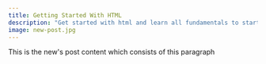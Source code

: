```yaml
---
title: Getting Started With HTML
description: "Get started with html and learn all fundamentals to start building your own websites."
image: new-post.jpg
---
```


This is the new's post content which consists of this paragraph
